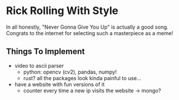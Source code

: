 # Rick Rolling With Style

In all honestly, "Never Gonna Give You Up" is actually a good song.
Congrats to the internet for selecting such a masterpiece as a meme!

## Things To Implement

- video to ascii parser
  - python: opencv (cv2), pandas, numpy!
  - rust? all the packages look kinda painful to use...
- have a website with fun versions of it
  - counter every time a new ip visits the website -> mongo?
